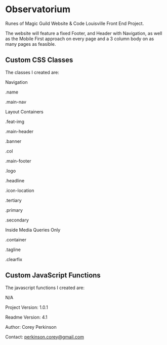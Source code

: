 # Observatorium

Runes of Magic Guild Website & Code Louisville Front End Project.

The website will feature a fixed Footer, and Header with Navigation, as well as the Mobile First approach on every page and a 3 column body on as many pages as feasible.


## Custom CSS Classes

The classes I created are:


Navigation

.name

.main-nav


Layout Containers

.feat-img

.main-header

.banner

.col

.main-footer

.logo

.headline

.icon-location

.tertiary

.primary

.secondary


Inside Media Queries Only

.container

.tagline

.clearfix



## Custom JavaScript Functions

The javascript functions I created are:

N/A



Project Version: 1.0.1

Readme Version: 4.1

Author: Corey Perkinson

Contact: perkinson.corey@gmail.com


